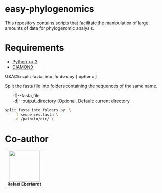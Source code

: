 # easy-phylogenomics
This repository contains scripts that facilitate the manipulation of large amounts of data for phylogenomic analysis.

# Requirements #

- [Python >= 3](https://www.python.org/downloads/)
- [DIAMOND](https://github.com/bbuchfink/diamond) 


<p>USAGE:  split_fasta_into_folders.py [ options ]</p>
<p>Split the fasta file into folders containing the sequences of the same name.</p>
 <ul>
-f|--fasta_file<br>
-d|--output_directory (Optional. Default: current directory)
</ul>

```bash
split_fasta_into_folders.py  \
	-f sequences.fasta \
	-d /path/to/dir/ \
```

# Co-author #

<!-- ALL-CONTRIBUTORS-LIST:START - Do not remove or modify this section -->
<!-- prettier-ignore-start -->
<!-- markdownlint-disable -->
<table>
  <tr>
    <td align="center"><a href="https://github.com/EberhardtRafael"><img src="https://avatars.githubusercontent.com/u/88341243?v=4" width="100px;" alt=""/><br /><sub><b>Rafael Eberhardt</b></sub></a><br />
